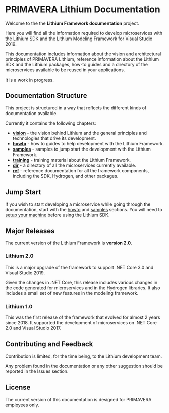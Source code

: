 # PRIMAVERA Lithium Documentation

Welcome to the the **Lithium Framework documentation** project.

Here you will find all the information required to develop microservices with the Lithium SDK and the Lithium Modeling Framework for Visual Studio 2019.

This documentation includes information about the vision and architectural principles of PRIMAVERA Lithium, reference information about the Lithium SDK and the Lithium packages, how-to guides and a directory of the microservices available to be reused in your applications.

It is a work in progress.

## Documentation Structure

This project is structured in a way that reflects the different kinds of documentation available.

Currently it contains the following chapters:

- [**vision**](./vision/README.md) - the vision behind Lithium and the general principles and technologies that drive its development.
- [**howto**](./howto/README.md) - how to guides to help development with the Lithium Framework.
- [**samples**](./samples/README.md) - samples to jump start the development with the Lithium Framework.
- [**training**](./training/README.md) - training material about the Lithium Framework.
- [**dir**](./dir/README.md) - a directory of all the microservices currently available.
- [**ref**](./ref/README.md) - reference documentation for all the framework components, including the SDK, Hydrogen, and other packages.

## Jump Start

If you wish to start developing a microservice while going through the documentation, start with the [howto](./howto/README.md) and [samples](./samples/README.md) sections. You will need to [setup your machine](./howto-setup-devopment-environment.md) before using the Lithium SDK.

## Major Releases

The current version of the Lithium Framework is **version 2.0**.

### Lithium 2.0

This is a major upgrade of the framework to support .NET Core 3.0 and Visual Studio 2019.

Given the changes in .NET Core, this release includes various changes in the code generated for microservices and in the Hydrogen libraries. It also includes a small set of new features in the modeling framework.

### Lithium 1.0

This was the first release of the framework that evolved for almost 2 years since 2018. It supported the development of microservices on .NET Core 2.0 and Visual Studio 2017.

## Contributing and Feedback

Contribution is limited, for the time being, to the Lithium development team.

Any problem found in the documentation or any other suggestion should be reported in the Issues section.

## License

The current version of this documentation is designed for PRIMAVERA employees only.